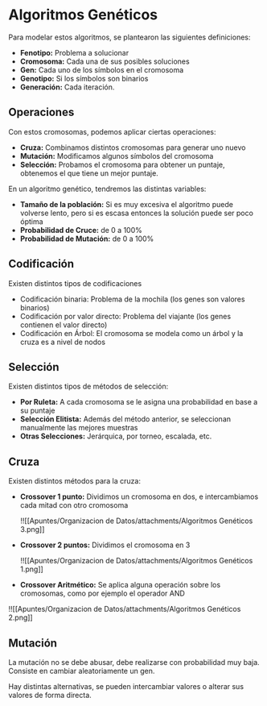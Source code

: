 # Algoritmos Genéticos

Para modelar estos algoritmos, se plantearon las siguientes definiciones:

- **Fenotipo:** Problema a solucionar
- **Cromosoma:** Cada una de sus posibles soluciones
- **Gen:** Cada uno de los símbolos en el cromosoma
- **Genotipo:** Si los símbolos son binarios
- **Generación:** Cada iteración.

## Operaciones

Con estos cromosomas, podemos aplicar ciertas operaciones:

- **************Cruza:************** Combinamos distintos cromosomas para generar uno nuevo
- ********************Mutación:******************** Modificamos algunos símbolos del cromosoma
- **********************Selección:********************** Probamos el cromosoma para obtener un puntaje, obtenemos el que tiene un mejor puntaje.

En un algoritmo genético, tendremos las distintas variables:

- **Tamaño de la población:** Si es muy excesiva el algoritmo puede volverse lento, pero si es escasa entonces la solución puede ser poco óptima
- **Probabilidad de Cruce:** de 0 a 100%
- **Probabilidad de Mutación:** de 0 a 100%

## Codificación

Existen distintos tipos de codificaciones

- Codificación binaria: Problema de la mochila (los genes son valores binarios)
- Codificación por valor directo: Problema del viajante (los genes contienen el valor directo)
- Codificación en Árbol: El cromosoma se modela como un árbol y la cruza es a nivel de nodos

## Selección

Existen distintos tipos de métodos de selección:

- **Por Ruleta:** A cada cromosoma se le asigna una probabilidad en base a su puntaje
- ****************************************Selección Elitista:**************************************** Además del método anterior, se seleccionan manualmente las mejores muestras
- ************************************Otras Selecciones:************************************ Jerárquica, por torneo, escalada, etc.

## Cruza

Existen distintos métodos para la cruza:

- **************************************Crossover 1 punto:************************************** Dividimos un cromosoma en dos, e intercambiamos cada mitad con otro cromosoma
    
    !![[Apuntes/Organizacion de Datos/attachments/Algoritmos Genéticos 3.png]]
    
- ************************************Crossover 2 puntos:************************************ Dividimos el cromosoma en 3
    
    !![[Apuntes/Organizacion de Datos/attachments/Algoritmos Genéticos 1.png]]
    
- **Crossover Aritmético:** Se aplica alguna operación sobre los cromosomas, como por ejemplo el operador AND

!![[Apuntes/Organizacion de Datos/attachments/Algoritmos Genéticos 2.png]]

## Mutación

La mutación no se debe abusar, debe realizarse con probabilidad muy baja. Consiste en cambiar aleatoriamente un gen. 

Hay distintas alternativas, se pueden intercambiar valores o alterar sus valores de forma directa.
